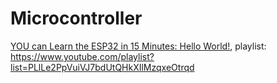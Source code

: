 # Microcontroller
[YOU can Learn the ESP32 in 15 Minutes: Hello World!](https://youtu.be/XLQa1sX9KIk), playlist: https://www.youtube.com/playlist?list=PLlLe2PpVuiVJ7bdUtQHkXIlMzqxeOtrqd
